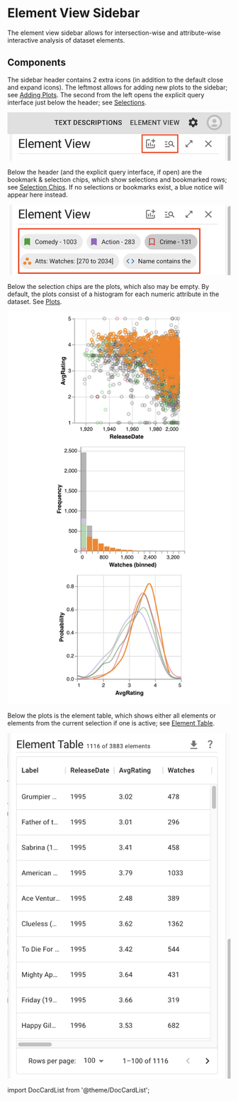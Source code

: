 # Element View Sidebar

The element view sidebar allows for intersection-wise and attribute-wise interactive analysis of dataset elements.

## Components

The sidebar header contains 2 extra icons (in addition to the default close and expand icons). 
The leftmost allows for adding new plots to the sidebar; see [Adding Plots](./plots/add-plot.md). 
The second from the left opens the explicit query interface just below the header; see [Selections](./selections/index.md).

![Header Icons](./img/index/extra-icons.png)

Below the header (and the explicit query interface, if open) are the bookmark & selection chips, which show selections and bookmarked rows; see [Selection Chips](./selections/index.md#selection-chips).
If no selections or bookmarks exist, a blue notice will appear here instead.

![Selection Chips](./img/index/selection-chips.png)

Below the selection chips are the plots, which also may be empty. By default, the plots consist of a histogram for each numeric attribute in the dataset. See [Plots](./plots/index.md).

![Plots](./img/index/plots.png)

Below the plots is the element table, which shows either all elements or elements from the current selection if one is active; see [Element Table](./element-table.md).

![Element Table](./img/index/element-table.png)

import DocCardList from '@theme/DocCardList';

<DocCardList />
